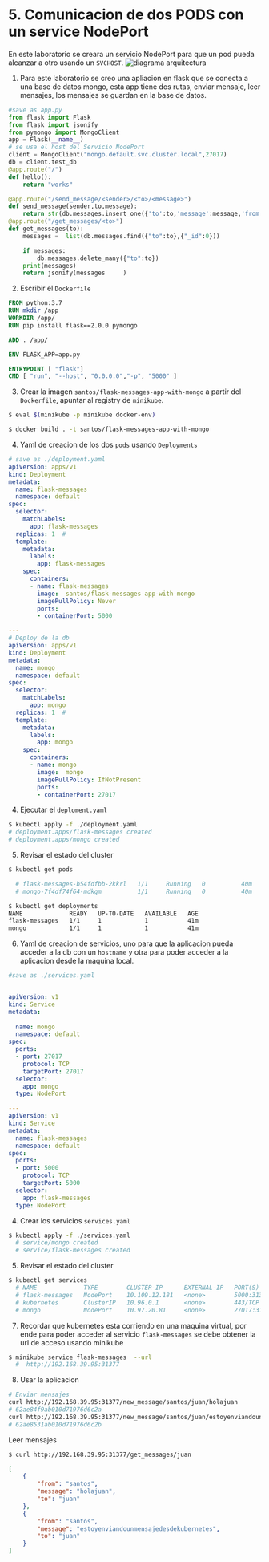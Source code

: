 # 5. Comunicacion de dos PODS con un service NodePort
En este laboratorio se creara un servicio NodePort para que un pod pueda alcanzar a otro usando  un `SVCHOST`.
![diagrama arquitectura](../img/lab4-kub.png)

1. Para este laboratorio se creo una apliacion en flask que se conecta a una base de datos mongo, esta app tiene dos rutas, enviar mensaje, leer mensajes, los mensajes se guardan en la base de datos.
```py
#save as app.py 
from flask import Flask
from flask import jsonify
from pymongo import MongoClient
app = Flask(__name__) 
# se usa el host del Servicio NodePort
client = MongoClient("mongo.default.svc.cluster.local",27017)
db = client.test_db
@app.route("/")
def hello():
    return "works"

@app.route("/send_message/<sender>/<to>/<message>")
def send_message(sender,to,message):
    return str(db.messages.insert_one({'to':to,'message':message,'from':sender}).inserted_id)
@app.route("/get_messages/<to>")
def get_messages(to):
    messages =  list(db.messages.find({"to":to},{"_id":0}))

    if messages:
        db.messages.delete_many({"to":to})   
    print(messages)
    return jsonify(messages     )

```

2. Escribir el `Dockerfile`
```Dockerfile
FROM python:3.7
RUN mkdir /app
WORKDIR /app/
RUN pip install flask==2.0.0 pymongo

ADD . /app/

ENV FLASK_APP=app.py

ENTRYPOINT [ "flask"]
CMD [ "run", "--host", "0.0.0.0","-p", "5000" ]
```

3. Crear la imagen `santos/flask-messages-app-with-mongo` a partir del `Dockerfile`, apuntar al registry de `minikube`.

```bash
$ eval $(minikube -p minikube docker-env)
```
```bash
$ docker build . -t santos/flask-messages-app-with-mongo
```

4. Yaml de creacion de los dos `pods` usando `Deployments`
```yaml
# save as ./deployment.yaml
apiVersion: apps/v1
kind: Deployment
metadata:
  name: flask-messages
  namespace: default
spec:
  selector:
    matchLabels:
      app: flask-messages
  replicas: 1  # 
  template:
    metadata:
      labels:
        app: flask-messages
    spec:
      containers:
      - name: flask-messages
        image:  santos/flask-messages-app-with-mongo
        imagePullPolicy: Never
        ports:
        - containerPort: 5000

---
# Deploy de la db
apiVersion: apps/v1
kind: Deployment
metadata:
  name: mongo
  namespace: default
spec:
  selector:
    matchLabels:
      app: mongo
  replicas: 1  # 
  template:
    metadata:
      labels:
        app: mongo
    spec:
      containers:
      - name: mongo
        image:  mongo
        imagePullPolicy: IfNotPresent
        ports:
        - containerPort: 27017
```


4. Ejecutar el `deploment.yaml`
```bash
$ kubectl apply -f ./deployment.yaml 
# deployment.apps/flask-messages created
# deployment.apps/mongo created

```

5. Revisar el estado del cluster
```sh
$ kubectl get pods

  # flask-messages-b54fdfbb-2kkrl   1/1     Running   0          40m
  # mongo-7f4df74f64-mdkgm          1/1     Running   0          40m

$ kubectl get deployments
NAME             READY   UP-TO-DATE   AVAILABLE   AGE
flask-messages   1/1     1            1           41m
mongo            1/1     1            1           41m

```

6. Yaml de creacion de servicios, uno para que la aplicacion pueda acceder a la db con un `hostname` y otra para poder acceder a la aplicacion desde la maquina local.

```yaml
#save as ./services.yaml


apiVersion: v1
kind: Service
metadata:
  
  name: mongo
  namespace: default
spec:
  ports:
  - port: 27017
    protocol: TCP
    targetPort: 27017
  selector:
    app: mongo
  type: NodePort

---
apiVersion: v1
kind: Service
metadata:
  name: flask-messages
  namespace: default
spec:
  ports:
  - port: 5000
    protocol: TCP
    targetPort: 5000
  selector:
    app: flask-messages
  type: NodePort

```


4. Crear los servicios `services.yaml`
```bash
$ kubectl apply -f ./services.yaml 
  # service/mongo created
  # service/flask-messages created


```

5. Revisar el estado del cluster

```bash
$ kubectl get services
  # NAME             TYPE        CLUSTER-IP      EXTERNAL-IP   PORT(S)           AGE
  # flask-messages   NodePort    10.109.12.181   <none>        5000:31377/TCP    46m
  # kubernetes       ClusterIP   10.96.0.1       <none>        443/TCP           96m
  # mongo            NodePort    10.97.20.81     <none>        27017:31644/TCP   46m
```
7. Recordar  que kubernetes esta corriendo en una maquina virtual, por ende para poder acceder al servicio  `flask-messages` se debe obtener la url de acceso usando minikube
```sh
$ minikube service flask-messages  --url 
  #  http://192.168.39.95:31377
```

8. Usar la aplicacion 

```sh
# Enviar mensajes
curl http://192.168.39.95:31377/new_message/santos/juan/holajuan
# 62ae84f9ab010d71976d6c2a
curl http://192.168.39.95:31377/new_message/santos/juan/estoyenviandounmensajedesdekubernetes
# 62ae8531ab010d71976d6c2b


```
Leer mensajes
```sh
$ curl http://192.168.39.95:31377/get_messages/juan
```
```json
[
    {
        "from": "santos",
        "message": "holajuan",
        "to": "juan"
    },
    {
        "from": "santos",
        "message": "estoyenviandounmensajedesdekubernetes",
        "to": "juan"
    }
]
```

